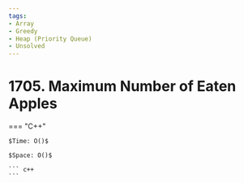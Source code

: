 ```yaml
---
tags:
- Array
- Greedy
- Heap (Priority Queue)
- Unsolved
---
```



# 1705. Maximum Number of Eaten Apples

=== "C++"

    $Time: O()$

    $Space: O()$

    ``` c++
    ```